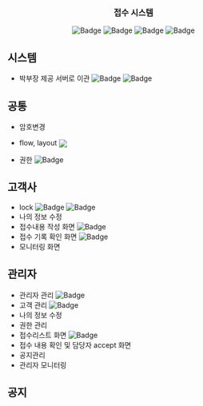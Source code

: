 <p align="center">
  <a href="" rel="noopener"></a>
</p>
<h3 align="center">접수 시스템</h3>

<div align="center">

![Badge](https://img.shields.io/badge/처리할꺼면-red)
![Badge](https://img.shields.io/badge/이관요청-333)
![Badge](https://img.shields.io/badge/완료및검토요청-blue)
![Badge](https://img.shields.io/badge/완료-skyblue)

</div>

## 시스템

- 박부장 제공 서버로 이관 ![Badge](https://img.shields.io/badge/jwp-red) ![Badge](https://img.shields.io/badge/quri-red)

## 공통

- 암호변경
- <p>flow, layout <img src="https://img.shields.io/badge/quristyle-red" style="vertical-align: middle;"/></p>
- 권한 ![Badge](https://img.shields.io/badge/quri-red)

## 고객사

- lock ![Badge](https://img.shields.io/badge/uspuni-red) ![Badge](https://img.shields.io/badge/quri-skyblue)
- 나의 정보 수정
- 접수내용 작성 화면 ![Badge](https://img.shields.io/badge/quri-red)
- 접수 기록 확인 화면 ![Badge](https://img.shields.io/badge/quri-red)
- 모니터링 화면

## 관리자

- 관리자 관리 ![Badge](https://img.shields.io/badge/quri-red)
- 고객 관리 ![Badge](https://img.shields.io/badge/frogtok-red)
- 나의 정보 수정
- 권한 관리
- 접수리스트 화면 ![Badge](https://img.shields.io/badge/quri-red)
- 접수 내용 확인 및 담당자 accept 화면
- 공지관리
- 관리자 모니터링

## 공지

